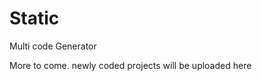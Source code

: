 # Static 








Multi code Generator









More to come. newly coded projects will be uploaded here
